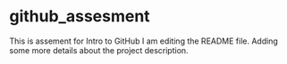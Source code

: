 # github_assesment
This is assement for Intro to GitHub
I am editing the README file. Adding some more details about the project description.
